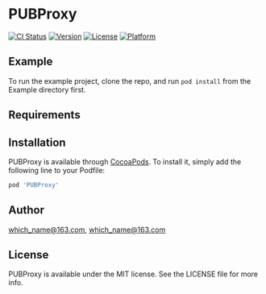 # PUBProxy

[![CI Status](https://img.shields.io/travis/which_name@163.com/PUBProxy.svg?style=flat)](https://travis-ci.org/which_name@163.com/PUBProxy)
[![Version](https://img.shields.io/cocoapods/v/PUBProxy.svg?style=flat)](https://cocoapods.org/pods/PUBProxy)
[![License](https://img.shields.io/cocoapods/l/PUBProxy.svg?style=flat)](https://cocoapods.org/pods/PUBProxy)
[![Platform](https://img.shields.io/cocoapods/p/PUBProxy.svg?style=flat)](https://cocoapods.org/pods/PUBProxy)

## Example

To run the example project, clone the repo, and run `pod install` from the Example directory first.

## Requirements

## Installation

PUBProxy is available through [CocoaPods](https://cocoapods.org). To install
it, simply add the following line to your Podfile:

```ruby
pod 'PUBProxy'
```

## Author

which_name@163.com, which_name@163.com

## License

PUBProxy is available under the MIT license. See the LICENSE file for more info.
